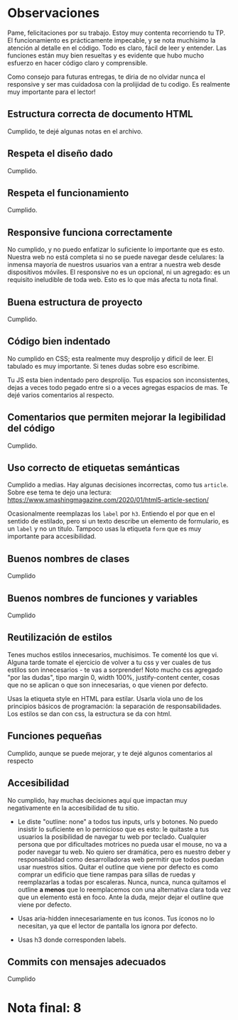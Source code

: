 # Observaciones

Pame, felicitaciones por su trabajo. Estoy muy contenta recorriendo tu TP. El funcionamiento es prácticamente impecable, y se nota muchísimo la atención al detalle en el código. Todo es claro, fácil de leer y entender. Las funciones están muy bien resueltas y es evidente que hubo mucho esfuerzo en hacer código claro y comprensible. 

Como consejo para futuras entregas, te diria de no olvidar nunca el responsive y ser mas cuidadosa con la prolijidad de tu codigo. Es realmente muy importante para el lector!

## Estructura correcta de documento HTML

Cumplido, te dejé algunas notas en el archivo. 

## Respeta el diseño dado

Cumplido. 

## Respeta el funcionamiento

Cumplido. 

## Responsive funciona correctamente

No cumplido, y no puedo enfatizar lo suficiente lo importante que es esto. Nuestra web no está completa si no se puede navegar desde celulares: la inmensa mayoría de nuestros usuarios van a entrar a nuestra web desde dispositivos móviles. El responsive no es un opcional, ni un agregado: es un requisito ineludible de toda web. Esto es lo que más afecta tu nota final. 

## Buena estructura de proyecto

Cumplido. 

## Código bien indentado

No cumplido en CSS; esta realmente muy desprolijo y dificil de leer. El tabulado es muy importante. Si tenes dudas sobre eso escribime. 

Tu JS esta bien indentado pero desprolijo. Tus espacios son inconsistentes, dejas 
a veces todo pegado entre si o a veces agregas espacios de mas. Te dejé varios comentarios al respecto. 

## Comentarios que permiten mejorar la legibilidad del código

Cumplido. 

## Uso correcto de etiquetas semánticas

Cumplido a medias. Hay algunas decisiones incorrectas, como tus `article`. Sobre ese tema te dejo una lectura: https://www.smashingmagazine.com/2020/01/html5-article-section/

Ocasionalmente reemplazas los `label` por `h3`. Entiendo el por que en el sentido de estilado, pero si un texto describe un elemento de formulario, es un `label` y no un titulo. Tampoco usas la etiqueta `form` que es muy importante para accesibilidad. 

## Buenos nombres de clases

Cumplido

## Buenos nombres de funciones y variables

Cumplido

## Reutilización de estilos

Tenes muchos estilos innecesarios, muchisimos. Te comenté los que vi. Alguna tarde tomate el ejercicio de volver a tu css y ver cuales de tus estilos son innecesarios - te vas a sorprender! Noto mucho css agregado "por las dudas", tipo margin 0, width 100%, justify-content center, cosas que no se aplican o que son innecesarias, o que vienen por defecto. 

Usas la etiqueta style en HTML para estilar. Usarla viola uno de los principios básicos de programación: la separación de responsabilidades. Los estilos se dan con css, la estructura se da con html. 

## Funciones pequeñas

Cumplido, aunque se puede mejorar, y te dejé algunos comentarios al respecto

## Accesibilidad

No cumplido, hay muchas decisiones aquí que impactan muy negativamente en la accesibilidad de tu sitio. 

- Le diste "outline: none" a todos tus inputs, urls y botones. No puedo insistir lo suficiente en lo pernicioso que es esto: le quitaste a tus usuarios la posibilidad de navegar tu web por teclado. Cualquier persona que por dificultades motrices no pueda usar el mouse, no va a poder navegar tu web. No quiero ser dramática, pero es nuestro deber y responsabilidad como desarrolladoras web permitir que todos puedan usar nuestros sitios. Quitar el outline que viene por defecto es como comprar un edificio que tiene rampas para sillas de ruedas y reemplazarlas a todas por escaleras. Nunca, nunca, nunca quitamos el outline **a menos** que lo reemplacemos con una alternativa clara toda vez que un elemento está en foco. Ante la duda, mejor dejar el outline que viene por defecto. 

- Usas aria-hidden innecesariamente en tus íconos. Tus íconos no lo necesitan, ya que el lector de pantalla los ignora por defecto. 

- Usas h3 donde corresponden labels. 

## Commits con mensajes adecuados

Cumplido


# Nota final: 8

